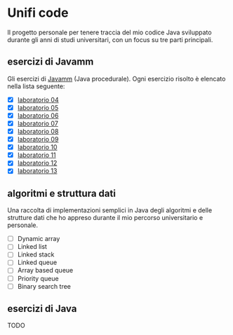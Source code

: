 # Unifi code

Il progetto personale per tenere traccia del mio codice Java sviluppato durante gli anni di studi universitari, con un
focus su tre parti principali.

## esercizi di Javamm

Gli esercizi di [Javamm](https://github.com/LorenzoBettini/javamm) (Java procedurale). Ogni esercizio risolto è elencato
nella lista seguente:

- [x] [laboratorio 04](https://github.com/lorenzoyang/unifi-code/blob/master/javamm-exercises/src/main/java/com/github/lorenzoyang/lab04)
- [x] [laboratorio 05](https://github.com/lorenzoyang/unifi-code/blob/master/javamm-exercises/src/main/java/com/github/lorenzoyang/lab05)
- [x] [laboratorio 06](https://github.com/lorenzoyang/unifi-code/blob/master/javamm-exercises/src/main/java/com/github/lorenzoyang/lab06)
- [x] [laboratorio 07](https://github.com/lorenzoyang/unifi-code/blob/master/javamm-exercises/src/main/java/com/github/lorenzoyang/lab07)
- [x] [laboratorio 08](https://github.com/lorenzoyang/unifi-code/blob/master/javamm-exercises/src/main/java/com/github/lorenzoyang/lab08)
- [x] [laboratorio 09](https://github.com/lorenzoyang/unifi-code/tree/master/javamm-exercises/src/main/java/com/github/lorenzoyang/lab09)
- [x] [laboratorio 10](https://github.com/lorenzoyang/unifi-code/tree/master/javamm-exercises/src/main/java/com/github/lorenzoyang/lab10)
- [x] [laboratorio 11](https://github.com/lorenzoyang/unifi-code/tree/master/javamm-exercises/src/main/java/com/github/lorenzoyang/lab11)
- [x] [laboratorio 12](https://github.com/lorenzoyang/unifi-code/tree/master/javamm-exercises/src/main/java/com/github/lorenzoyang/lab12)
- [x] [laboratorio 13](https://github.com/lorenzoyang/unifi-code/tree/master/javamm-exercises/src/main/java/com/github/lorenzoyang/lab13)

## algoritmi e struttura dati

Una raccolta di implementazioni semplici in Java degli algoritmi e delle strutture dati che ho appreso durante il mio
percorso universitario e personale.

- [ ] Dynamic array
- [ ] Linked list
- [ ] Linked stack
- [ ] Linked queue
- [ ] Array based queue
- [ ] Priority queue
- [ ] Binary search tree

## esercizi di Java

TODO

